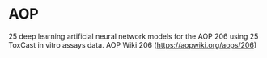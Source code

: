 # AOP

25 deep learning artificial neural network models for the AOP 206 using 25 ToxCast in vitro assays data.
AOP Wiki 206 (https://aopwiki.org/aops/206)
